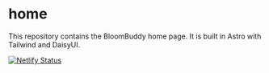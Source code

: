 # home

This repository contains the BloomBuddy home page. It is built in Astro with Tailwind and DaisyUI. 

[![Netlify Status](https://api.netlify.com/api/v1/badges/d49a17ad-e9c9-42f3-95eb-1ff54637e8b1/deploy-status)](https://app.netlify.com/sites/peppy-nougat-0120f1/deploys)

<!-- DEPRECATED; DATABASE NOW REQUIRES AUTHENTICATION

### temporary public-facing database queries:

[base url](https://astro-d1-integration.ecrawford4.workers.dev/)
[admin query](https://astro-d1-integration.ecrawford4.workers.dev/api/admin?uid=1)
[info query](https://astro-d1-integration.ecrawford4.workers.dev/api/info?uid=1) -->
